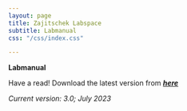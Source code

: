 ```yaml
---
layout: page
title: Zajitschek Labspace
subtitle: Labmanual
css: "/css/index.css"

---
```



 **Labmanual**
    
Have a read! Download the latest version from ***[here](./ZajitschekHandbook_v3.pdf)***

  *Current version: 3.0; July 2023*
